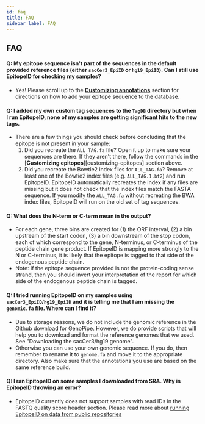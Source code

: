 ```yaml
---
id: faq
title: FAQ
sidebar_label: FAQ
---
```


## FAQ

#### Q: My epitope sequence isn't part of the sequences in the default provided reference files (either `sacCer3_EpiID` or `hg19_EpiID`). Can I still use EpitopeID for checking my samples?
  * Yes! Please scroll up to the [**Customizing annotations**][customize-annotations] section for directions on how to add your epitope sequence to the database.
#### Q: I added my own custom tag sequences to the `TagDB` directory but when I run EpitopeID, none of my samples are getting significant hits to the new tags.
  * There are a few things you should check before concluding that the epitope is not present in your sample:
    1. Did you recreate the `ALL_TAG.fa` file? Open it up to make sure your sequences are there. If they aren't there, follow the commands in the [**Customizing epitopes**][customizing-epitopes] section above.
    2. Did you recreate the Bowtie2 index files for `ALL_TAG.fa`? Remove at least one of the Bowtie2 index files (e.g. `ALL_TAG.1.bt2`) and run EpitopeID. EpitopeID automatically recreates the index if any files are missing but it does not check that the index files match the FASTA sequence. If you modify the `ALL_TAG.fa` without recreating the BWA index files, EpitopeID will run on the old set of tag sequences.
#### Q: What does the N-term or C-term mean in the output?
  * For each gene, three bins are created for (1) the ORF interval, (2) a bin upstream of the start codon, (3) a bin downstream of the stop codon, each of which correspond to the gene, N-terminus, or C-terminus of the peptide chain gene product. If EpitopeID is mapping more strongly to the N or C-terminus, it is likely that the epitope is tagged to that side of the endogenous peptide chain.
  * Note: if the epitope sequence provided is not the protein-coding sense strand, then you should invert your interpretation of the report for which side of the endogenous peptide chain is tagged.
#### Q: I tried running EpitopeID on my samples using `sacCer3_EpiID`/`hg19_EpiID` and it is telling me that I am missing the `genomic.fa` file. Where can I find it?
  * Due to storage reasons, we do not include the genomic reference in the Github download for GenoPipe. However, we do provide scripts that will help you to download and format the reference genomes that we used. See "Downloading the sacCer3/hg19 genome".
  * Otherwise you can use your own genomic sequence. If you do, then remember to rename it to `genome.fa` and move it to the appropriate directory. Also make sure that the annotations you use are based on the same reference build.
#### Q: I ran EpitopeID on some samples I downloaded from SRA. Why is EpitopeID throwing an error?
  * EpitopeID currently does not support samples with read IDs in the FASTQ quality score header section. Please read more about [running EpitopeID on data from public repositories][published-sra]

[ensembl-ftp]:https://useast.ensembl.org/info/data/ftp/index.html
[ucsc-download]:https://hgdownload.soe.ucsc.edu/downloads.html

[published-sra]:/docs/epitopeid#using-published-data-downloaded-from-sra
[download-sacCer3]:/docs/epitopeid#downloading-the-saccer3-genome
[download-hg19]:/docs/epitopeid#downloading-the-hg19-genome
[customize-annotations]:/docs/epitopeid#customizing-annotations
[customize-epitopes]:/docs/epitopeid#customizing-epitopes
